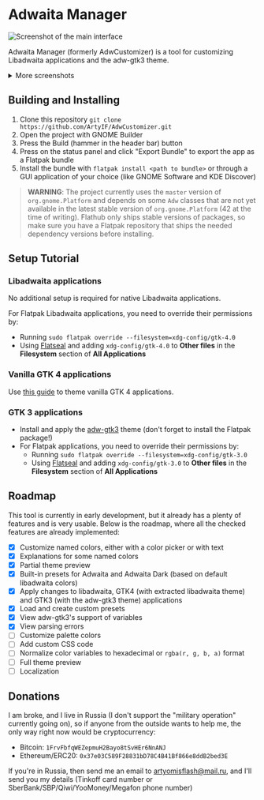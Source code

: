 # Adwaita Manager
![Screenshot of the main interface](https://github.com/ArtyIF/AdwCustomizer/raw/main/pictures/main_screenshot.png)

Adwaita Manager (formerly AdwCustomizer) is a tool for customizing Libadwaita applications and the adw-gtk3 theme.

<details>
  <summary>More screenshots</summary>
  
  ![Screenshot of the customized interface](https://github.com/ArtyIF/AdwCustomizer/raw/main/pictures/customized_screenshot.png)
  
  ![Screenshot of proof that this actually works](https://github.com/ArtyIF/AdwCustomizer/raw/main/pictures/proof_of_work_screenshot.png)
</details>

## Building and Installing
1. Clone this repository `git clone https://github.com/ArtyIF/AdwCustomizer.git`
2. Open the project with GNOME Builder
3. Press the Build (hammer in the header bar) button
4. Press on the status panel and click "Export Bundle" to export the app as a Flatpak bundle
5. Install the bundle with `flatpak install <path to bundle>` or through a GUI application of your choice (like GNOME Software and KDE Discover)

> **WARNING**: The project currently uses the `master` version of `org.gnome.Platform` and depends on some `Adw` classes that are not yet available in the latest stable version of `org.gnome.Platform` (42 at the time of writing). Flathub only ships stable versions of packages, so make sure you have a Flatpak repository that ships the needed dependency versions before installing.

## Setup Tutorial

### Libadwaita applications
No additional setup is required for native Libadwaita applications.

For Flatpak Libadwaita applications, you need to override their permissions by:
- Running `sudo flatpak override --filesystem=xdg-config/gtk-4.0`
- Using [Flatseal](https://github.com/tchx84/Flatseal) and adding `xdg-config/gtk-4.0` to **Other files** in the **Filesystem** section of **All Applications**

### Vanilla GTK 4 applications
Use [this guide](https://github.com/lassekongo83/adw-gtk3/blob/main/gtk4.md) to theme vanilla GTK 4 applications.

### GTK 3 applications
- Install and apply the [adw-gtk3](https://github.com/lassekongo83/adw-gtk3#readme) theme (don't forget to install the Flatpak package!)
- For Flatpak applications, you need to override their permissions by:
  - Running `sudo flatpak override --filesystem=xdg-config/gtk-3.0`
  - Using [Flatseal](https://github.com/tchx84/Flatseal) and adding `xdg-config/gtk-3.0` to **Other files** in the **Filesystem** section of **All Applications**

## Roadmap
This tool is currently in early development, but it already has a plenty of features and is very usable. Below is the roadmap, where all the checked features are already implemented:

- [x] Customize named colors, either with a color picker or with text
- [x] Explanations for some named colors
- [x] Partial theme preview
- [x] Built-in presets for Adwaita and Adwaita Dark (based on default libadwaita colors)
- [x] Apply changes to libadwaita, GTK4 (with extracted libadwaita theme) and GTK3 (with the adw-gtk3 theme) applications
- [x] Load and create custom presets
- [x] View adw-gtk3's support of variables
- [x] View parsing errors
- [ ] Customize palette colors
- [ ] Add custom CSS code
- [ ] Normalize color variables to hexadecimal or `rgba(r, g, b, a)` format
- [ ] Full theme preview
- [ ] Localization

## Donations
I am broke, and I live in Russia (I don't support the "military operation" currently going on), so if anyone from the outside wants to help me, the only way right now would be cryptocurrency:
- Bitcoin: `1FrvFbfqWEZepmuH2Bayo8tSvHEr6NnANJ`
- Ethereum/ERC20: `0x37e03C589F28831bD78C4B41Bf866e8ddB2bed3E`

If you're in Russia, then send me an email to artyomisflash@mail.ru, and I'll send you my details (Tinkoff card number or SberBank/SBP/Qiwi/YooMoney/Megafon phone number)
